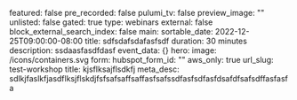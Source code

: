 featured: false
pre_recorded: false
pulumi_tv: false
preview_image: ""
unlisted: false
gated: true
type: webinars
external: false
block_external_search_index: false
main:
  sortable_date: 2022-12-25T09:00:00-08:00
  title: sdfsdafsdafasfsdf
  duration: 30 minutes
  description: ssdaasfasdfdasf
event_data: {}
hero:
  image: /icons/containers.svg
form:
  hubspot_form_id: ""
aws_only: true
url_slug: test-workshop
title: kjsflksajflsdkfj
meta_desc: sdlkjfaslkfjasdflksjflskdjfsfsafsaffsaffasfsafssdfasfsdfasfdsafdfsafsdffasfasfa
